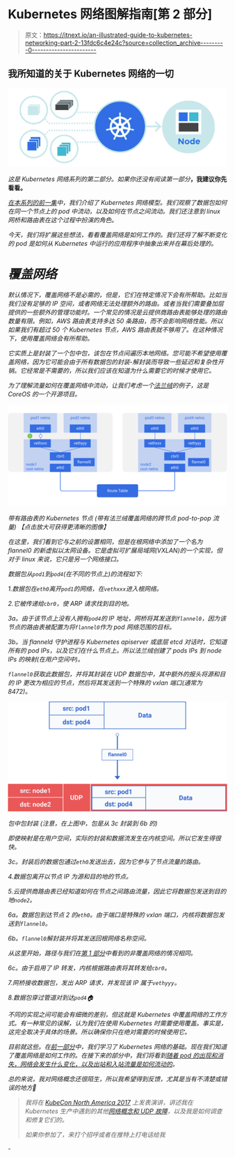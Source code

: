 # Kubernetes 网络图解指南[第 2 部分]

> 原文：<https://itnext.io/an-illustrated-guide-to-kubernetes-networking-part-2-13fdc6c4e24c?source=collection_archive---------0----------------------->

## 我所知道的关于 Kubernetes 网络的一切

![](img/81e59b7eb15f5fa97cbecb11d137ff45.png)

*这是 Kubernetes 网络系列的第二部分。如果你还没有阅读第一部分*[](https://medium.com/@ApsOps/an-illustrated-guide-to-kubernetes-networking-part-1-d1ede3322727)**，我建议你先看看。**

*[在本系列的前一集](https://medium.com/@ApsOps/an-illustrated-guide-to-kubernetes-networking-part-1-d1ede3322727)中，我们介绍了 Kubernetes 网络模型。我们观察了数据包如何在同一个节点上的 pod 中流动，以及如何在节点之间流动。我们还注意到 linux 网桥和路由表在这个过程中扮演的角色。*

*今天，我们将扩展这些想法，看看覆盖网络是如何工作的。我们还将了解不断变化的 pod 是如何从 Kubernetes 中运行的应用程序中抽象出来并在幕后处理的。*

# *覆盖网络*

*默认情况下，覆盖网络不是必需的，但是，它们在特定情况下会有所帮助。比如当我们没有足够的 IP 空间，或者网络无法处理额外的路由。或者当我们需要叠加层提供的一些额外的管理功能时。一个常见的情况是云提供商路由表能够处理的路由数量有限。例如，AWS 路由表支持多达 50 条路由，而不会影响网络性能。所以如果我们有超过 50 个 Kubernetes 节点，AWS 路由表就不够用了。在这种情况下，使用覆盖网络会有所帮助。*

*它实质上是封装了一个包中包，该包在节点间遍历本地网络。您可能不希望使用覆盖网络，因为它可能会由于所有数据包的封装-解封装而导致一些延迟和复杂性开销。它经常是不需要的，所以我们应该在知道为什么需要它的时候才使用它。*

*为了理解流量如何在覆盖网络中流动，让我们考虑一个[法兰绒](http://github.com/coreos/flannel)的例子，这是 CoreOS 的一个开源项目。*

*![](img/ce40c698a209743d5d98d2576f354516.png)*

*带有路由表的 Kubernetes 节点
(带有法兰绒覆盖网络的跨节点 pod-to-pop 流量)
【点击放大可获得更清晰的图像】*

*在这里，我们看到它与之前的设置相同，但是在根网络中添加了一个名为 flannel0 的新虚拟以太网设备。它是虚拟可扩展局域网(VXLAN)的一个实现，但对于 linux 来说，它只是另一个网络接口。*

*数据包从`pod1`到`pod4`(在不同的节点上)的流程如下:*

*1.数据包在`eth0`离开`pod1`的网络，在`vethxxx`进入根网络。*

*2.它被传递给`cbr0`，使 ARP 请求找到目的地。*

*3a。由于该节点上没有人拥有`pod4`的 IP 地址，网桥将其发送到`flannel0`，因为该节点的路由表被配置为将`flannel0`作为 pod 网络范围的目标。*

*3b。当 flanneld 守护进程与 Kubernetes apiserver 或底层 etcd 对话时，它知道所有的 pod IPs，以及它们在什么节点上。所以法兰绒创建了 pods IPs 到 node IPs 的映射(在用户空间中)。*

*`flannel0`获取此数据包，并将其封装在 UDP 数据包中，其中额外的报头将源和目的 IP 更改为相应的节点，然后将其发送到一个特殊的 vxlan 端口(通常为 8472)。*

*![](img/2120106b6bdf87da66a2081e30ca5d02.png)*

*包中包封装
(注意，在上图中，包是从 3c 封装到 6b 的)*

*即使映射是在用户空间，实际的封装和数据流发生在内核空间。所以它发生得很快。*

*3c。封装后的数据包通过`eth0`发送出去，因为它参与了节点流量的路由。*

*4.数据包离开以节点 IP 为源和目的地的节点。*

*5.云提供商路由表已经知道如何在节点之间路由流量，因此它将数据包发送到目的地`node2`。*

*6a。数据包到达节点 2 的`eth0`。由于端口是特殊的 vxlan 端口，内核将数据包发送到`flannel0`。*

*6b。`flannel0`解封装并将其发送回根网络名称空间。*

*从这里开始，路径与我们在[第 1 部分](https://medium.com/@ApsOps/an-illustrated-guide-to-kubernetes-networking-part-1-d1ede3322727)中看到的非覆盖网络的情况相同。*

*6c。由于启用了 IP 转发，内核根据路由表将其转发给`cbr0`。*

*7.网桥接收数据包，发出 ARP 请求，并发现该 IP 属于`vethyyy`。*

*8.数据包穿过管道对到达`pod4`🏠*

*不同的实现之间可能会有细微的差别，但这就是 Kubernetes 中覆盖网络的工作方式。有一种常见的误解，认为我们在使用 Kubernetes 时需要使用覆盖。事实是，这完全取决于具体的场景。所以确保你只在绝对需要的时候使用它。*

*目前就这些。在[前一部分](https://medium.com/@ApsOps/an-illustrated-guide-to-kubernetes-networking-part-1-d1ede3322727)中，我们学习了 Kubernetes 网络的基础。现在我们知道了覆盖网络是如何工作的。在接下来的部分中，我们将看到[随着 pod 的出现和消失，网络会发生什么变化，以及出站和入站流量是如何流动的](https://medium.com/@ApsOps/an-illustrated-guide-to-kubernetes-networking-part-3-f35957784c8e)。*

*总的来说，我对网络概念还很陌生，所以我希望得到反馈，尤其是当有不清楚或错误的地方🙂*

> *我将在 [KubeCon North America 2017](http://events.linuxfoundation.org/events/kubecon-and-cloudnativecon-north-america) 上发表演讲，讲述我在 Kubernetes 生产中遇到的其他[网络概念和 UDP 故障](http://sched.co/CU8P)，以及我是如何调查和修复它们的。*
> 
> *如果你参加了，来打个招呼或者在推特上打电话给我*

*-*